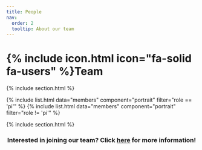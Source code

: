 ```yaml
---
title: People
nav:
  order: 2
  tooltip: About our team
---
```


# {% include icon.html icon="fa-solid fa-users" %}Team

{% include section.html %}

{% include list.html data="members" component="portrait" filter="role == 'pi'" %}
{% include list.html data="members" component="portrait" filter="role != 'pi'" %}

{% include section.html %}

<h3 style="text-align:center;"> Interested in joining our team? Click <a href="https://poh-brainmemlab.github.io/BrainMemLab/join/"> here</a> for more information!
</h3>
